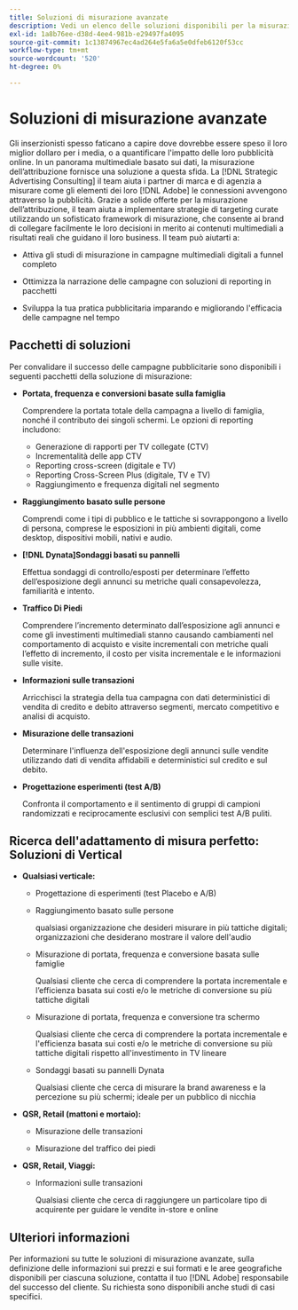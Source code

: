 ```yaml
---
title: Soluzioni di misurazione avanzate
description: Vedi un elenco delle soluzioni disponibili per la misurazione avanzata.
exl-id: 1a8b76ee-d38d-4ee4-981b-e29497fa4095
source-git-commit: 1c13874967ec4ad264e5fa6a5e0dfeb6120f53cc
workflow-type: tm+mt
source-wordcount: '520'
ht-degree: 0%

---
```


# Soluzioni di misurazione avanzate

Gli inserzionisti spesso faticano a capire dove dovrebbe essere speso il loro miglior dollaro per i media, o a quantificare l&#39;impatto delle loro pubblicità online. In un panorama multimediale basato sui dati, la misurazione dell’attribuzione fornisce una soluzione a questa sfida. La [!DNL Strategic Advertising Consulting] il team aiuta i partner di marca e di agenzia a misurare come gli elementi dei loro [!DNL Adobe] le connessioni avvengono attraverso la pubblicità. Grazie a solide offerte per la misurazione dell’attribuzione, il team aiuta a implementare strategie di targeting curate utilizzando un sofisticato framework di misurazione, che consente ai brand di collegare facilmente le loro decisioni in merito ai contenuti multimediali a risultati reali che guidano il loro business. Il team può aiutarti a:

* Attiva gli studi di misurazione in campagne multimediali digitali a funnel completo

* Ottimizza la narrazione delle campagne con soluzioni di reporting in pacchetti

* Sviluppa la tua pratica pubblicitaria imparando e migliorando l&#39;efficacia delle campagne nel tempo

## Pacchetti di soluzioni

Per convalidare il successo delle campagne pubblicitarie sono disponibili i seguenti pacchetti della soluzione di misurazione:

* **Portata, frequenza e conversioni basate sulla famiglia**

   Comprendere la portata totale della campagna a livello di famiglia, nonché il contributo dei singoli schermi. Le opzioni di reporting includono:

   * Generazione di rapporti per TV collegate (CTV)
   * Incrementalità delle app CTV
   * Reporting cross-screen (digitale e TV)
   * Reporting Cross-Screen Plus (digitale, TV e TV)
   * Raggiungimento e frequenza digitali nel segmento

* **Raggiungimento basato sulle persone**

   Comprendi come i tipi di pubblico e le tattiche si sovrappongono a livello di persona, comprese le esposizioni in più ambienti digitali, come desktop, dispositivi mobili, nativi e audio.

* **[!DNL Dynata]Sondaggi basati su pannelli**

   Effettua sondaggi di controllo/esposti per determinare l’effetto dell’esposizione degli annunci su metriche quali consapevolezza, familiarità e intento.

* **Traffico Di Piedi**

   Comprendere l’incremento determinato dall’esposizione agli annunci e come gli investimenti multimediali stanno causando cambiamenti nel comportamento di acquisto e visite incrementali con metriche quali l’effetto di incremento, il costo per visita incrementale e le informazioni sulle visite.

* **Informazioni sulle transazioni**

   Arricchisci la strategia della tua campagna con dati deterministici di vendita di credito e debito attraverso segmenti, mercato competitivo e analisi di acquisto.

* **Misurazione delle transazioni**

   Determinare l&#39;influenza dell&#39;esposizione degli annunci sulle vendite utilizzando dati di vendita affidabili e deterministici sul credito e sul debito.

* **Progettazione esperimenti (test A/B)**

   Confronta il comportamento e il sentimento di gruppi di campioni randomizzati e reciprocamente esclusivi con semplici test A/B puliti.

## Ricerca dell&#39;adattamento di misura perfetto: Soluzioni di Vertical

* **Qualsiasi verticale:**

   * Progettazione di esperimenti (test Placebo e A/B)

   * Raggiungimento basato sulle persone

      qualsiasi organizzazione che desideri misurare in più tattiche digitali; organizzazioni che desiderano mostrare il valore dell&#39;audio

   * Misurazione di portata, frequenza e conversione basata sulle famiglie

      Qualsiasi cliente che cerca di comprendere la portata incrementale e l’efficienza basata sui costi e/o le metriche di conversione su più tattiche digitali

   * Misurazione di portata, frequenza e conversione tra schermo

      Qualsiasi cliente che cerca di comprendere la portata incrementale e l&#39;efficienza basata sui costi e/o le metriche di conversione su più tattiche digitali rispetto all&#39;investimento in TV lineare

   * Sondaggi basati su pannelli Dynata

      Qualsiasi cliente che cerca di misurare la brand awareness e la percezione su più schermi; ideale per un pubblico di nicchia

* **QSR, Retail (mattoni e mortaio):**

   * Misurazione delle transazioni

   * Misurazione del traffico dei piedi

* **QSR, Retail, Viaggi:**

   * Informazioni sulle transazioni

      Qualsiasi cliente che cerca di raggiungere un particolare tipo di acquirente per guidare le vendite in-store e online

## Ulteriori informazioni

Per informazioni su tutte le soluzioni di misurazione avanzate, sulla definizione delle informazioni sui prezzi e sui formati e le aree geografiche disponibili per ciascuna soluzione, contatta il tuo [!DNL Adobe] responsabile del successo del cliente. Su richiesta sono disponibili anche studi di casi specifici.
